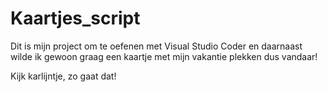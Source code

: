 # Kaartjes_script
Dit is mijn project om te oefenen met Visual Studio Coder en daarnaast wilde ik gewoon graag een kaartje met mijn vakantie plekken dus vandaar!

Kijk karlijntje, zo gaat dat!
